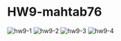 # HW9-mahtab76

![hw9-1](https://user-images.githubusercontent.com/103417898/189659538-084da5ef-8ddc-4e40-9be1-493bba45d600.PNG)
![hw9-2](https://user-images.githubusercontent.com/103417898/189659542-85a54fa7-d191-4795-a254-922dbcdf5088.PNG)
![hw9-3](https://user-images.githubusercontent.com/103417898/189659547-b834b867-3d8c-4e61-8eea-2f40a849c988.PNG)
![hw9-4](https://user-images.githubusercontent.com/103417898/189659553-72d27cf7-39b0-4dfc-9b63-71d021eb8818.PNG)
